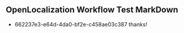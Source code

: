 ## OpenLocalization Workflow Test MarkDown
* 662237e3-e64d-4da0-bf2e-c458ae03c387 thanks!

<!--HONumber=Aug16_HO3-->


